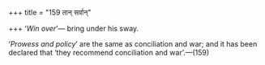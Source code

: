 +++
title = "159 तान् सर्वान्"

+++
‘*Win over*’— bring under his sway.

‘*Prowess and policy*’ are the same as conciliation and war; and it has
been declared that ‘they recommend conciliation and war’.—(159)


